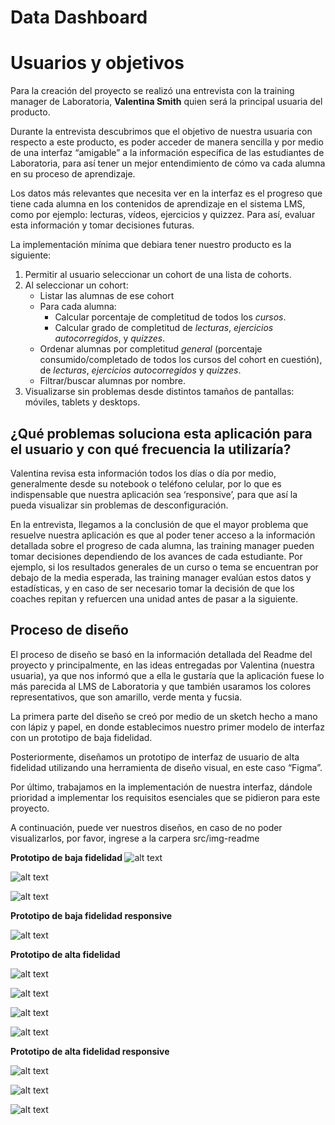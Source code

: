 # Data Dashboard

# Usuarios y objetivos

Para la creación del proyecto se realizó una entrevista con la training manager de Laboratoria, <b>Valentina Smith</b> quien será la principal usuaria del producto.

Durante la entrevista descubrimos que el objetivo de nuestra usuaria con respecto a este producto, es poder acceder de manera sencilla y por medio de una interfaz “amigable” a la información específica de las estudiantes de Laboratoria, para así tener un mejor entendimiento de cómo va cada alumna en su proceso de aprendizaje.

Los datos más relevantes que necesita ver en la interfaz es el progreso que tiene cada alumna en los contenidos de aprendizaje en el sistema LMS, como por ejemplo: lecturas, vídeos, ejercicios y quizzez. Para así, evaluar esta información y tomar decisiones futuras.

La implementación mínima que debiara tener nuestro producto es la siguiente:

1. Permitir al usuario seleccionar un cohort de una lista de cohorts.
2. Al seleccionar un cohort:
   - Listar las alumnas de ese cohort
   - Para cada alumna:
     + Calcular porcentaje de completitud de todos los _cursos_.
     + Calcular grado de completitud de _lecturas_, _ejercicios autocorregidos_,
       y _quizzes_.
   - Ordenar alumnas por completitud _general_ (porcentaje consumido/completado
     de todos los cursos del cohort en cuestión), de _lecturas_, _ejercicios
     autocorregidos_ y _quizzes_.
   - Filtrar/buscar alumnas por nombre.
3. Visualizarse sin problemas desde distintos tamaños de pantallas: móviles,
   tablets y desktops.

<h2> ¿Qué problemas soluciona esta aplicación para el usuario y con qué frecuencia la utilizaría? </h2>

Valentina revisa esta información todos los días o día por medio, generalmente desde su notebook o teléfono celular, por lo que es indispensable que nuestra aplicación sea ‘responsive’, para que así la pueda visualizar sin problemas de desconfiguración.

En la entrevista, llegamos a la conclusión de que el mayor problema que resuelve nuestra aplicación es que al poder tener acceso a la información detallada sobre el progreso de cada alumna, las training manager pueden tomar decisiones dependiendo de los avances de cada estudiante. Por ejemplo, si los resultados generales de un curso o tema se encuentran por debajo de la media esperada, las training manager evalúan estos datos y estadísticas,  y en caso de ser necesario tomar la decisión  de que los coaches repitan y refuercen una unidad antes de pasar a la siguiente.

<h2> Proceso de diseño </h2>

El proceso de diseño se basó en la información detallada del Readme del proyecto y principalmente, en las ideas entregadas por Valentina (nuestra usuaria), ya que nos informó que a ella le gustaría que la aplicación fuese lo más parecida al LMS de Laboratoria y que también usaramos los colores representativos, que son amarillo, verde menta y fucsia. 

La primera parte del diseño se creó por medio de un sketch hecho a mano con lápiz y papel, en donde establecimos nuestro primer modelo de interfaz con un prototipo de baja fidelidad.

Posteriormente, diseñamos un prototipo de interfaz de usuario de alta fidelidad utilizando una herramienta de diseño visual, en este caso “Figma”.

Por último, trabajamos en la implementación de nuestra interfaz, dándole prioridad a implementar los requisitos esenciales que se pidieron para este proyecto.

A continuación, puede ver nuestros diseños, en caso de no poder visualizarlos, por favor, ingrese a la carpera src/img-readme

<b>Prototipo de baja fidelidad </b>
![alt text](src\img-readme\sketch1.jpg)

![alt text](src\img-readme\sketch2.jpg)

![alt text](src\img-readme\sketch3chico.jpg)

<b>Prototipo de baja fidelidad responsive</b>

![alt text](src\img-readme\responsive.jpg)

<b>Prototipo de alta fidelidad </b>

![alt text](src\img-readme\data1.png)

![alt text](src\img-readme\data2.png)

![alt text](src\img-readme\data3.png)

![alt text](src\img-readme\data4.png)

<b>Prototipo de alta fidelidad responsive</b>

![alt text](src\img-readme\responsive1.png)

![alt text](src\img-readme\responsive2.png)

![alt text](src\img-readme\responsive3.png)
